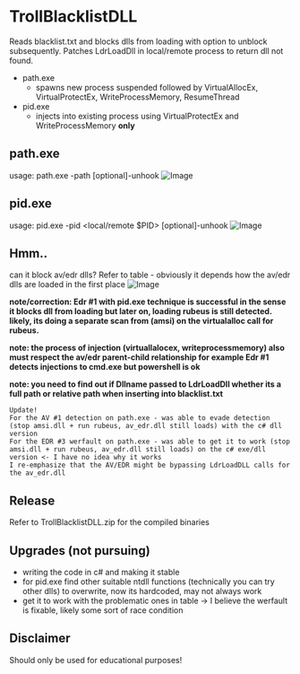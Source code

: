 # TrollBlacklistDLL
Reads blacklist.txt and blocks dlls from loading with option to unblock subsequently. Patches LdrLoadDll in local/remote process to return dll not found.
- path.exe
  - spawns new process suspended followed by VirtualAllocEx, VirtualProtectEx, WriteProcessMemory, ResumeThread
- pid.exe
  - injects into existing process using VirtualProtectEx and WriteProcessMemory **only**

  
## path.exe
usage: path.exe -path <path to file> [optional]-unhook <time in seconds>
![Image](https://github.com/user-attachments/assets/c90a01cc-85a5-4f53-a596-f773d6834d04)

## pid.exe
usage: pid.exe -pid <local/remote $PID> [optional]-unhook <time in seconds>
![Image](https://github.com/user-attachments/assets/da0cd08e-7260-4cef-9dc4-137622076cab)


## Hmm.. 
can it block av/edr dlls? Refer to table - obviously it depends how the av/edr dlls are loaded in the first place
![Image](https://github.com/user-attachments/assets/c14502a4-2833-43a6-8f82-2f66fdfdbc2b)

**note/correction: Edr #1 with pid.exe technique is successful in the sense it blocks dll from loading but later on, loading rubeus is still detected. likely, its doing a separate scan from (amsi) on the virtualalloc call for rubeus.**

**note: the process of injection (virtuallalocex, writeprocessmemory) also must respect the av/edr parent-child relationship for example Edr #1 detects injections to cmd.exe but powershell is ok**

**note: you need to find out if Dllname passed to LdrLoadDll whether its a full path or relative path when inserting into blacklist.txt**

```
Update!
For the AV #1 detection on path.exe - was able to evade detection (stop amsi.dll + run rubeus, av_edr.dll still loads) with the c# dll version
For the EDR #3 werfault on path.exe - was able to get it to work (stop amsi.dll + run rubeus, av_edr.dll still loads) on the c# exe/dll version <- I have no idea why it works
I re-emphasize that the AV/EDR might be bypassing LdrLoadDLL calls for the av_edr.dll 
```

## Release
Refer to TrollBlacklistDLL.zip for the compiled binaries

## Upgrades (not pursuing)
- writing the code in c# and making it stable 
- for pid.exe find other suitable ntdll functions (technically you can try other dlls) to overwrite, now its hardcoded, may not always work
- get it to work with the problematic ones in table -> I believe the werfault is fixable, likely some sort of race condition   

## Disclaimer
Should only be used for educational purposes!

